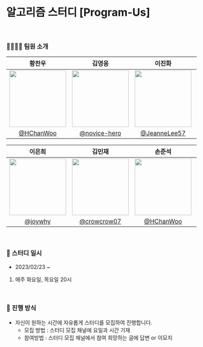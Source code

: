 # 알고리즘 스터디 [Program-Us]

</br>

### 👨‍👩‍👧‍👦 팀원 소개


| 황찬우 | 김영웅 | 이진화 | 류지수 |
| :--------------: | :--------------: | :--------------: |:--------------: | 
| <img src="https://images-ext-1.discordapp.net/external/kQhSS4IkcxGfV-3wNzTUXgmrU4C46M82rsWScdIZ0s4/%3Fv%3D4/https/avatars.githubusercontent.com/u/49116370?width=924&height=924" width=150> | <img src="https://avatars.githubusercontent.com/u/77836614?v=4" width=150> | <img src="https://avatars.githubusercontent.com/u/122351417?v=4" width=150> | <img src="https://avatars.githubusercontent.com/u/79021544?v=4" width=150> | 
| [@HChanWoo](https://github.com/HChanWoo) | [@novice-hero](https://github.com/novice-hero) | [@JeanneLee57](https://github.com/JeanneLee57) | [@R-jisu](https://github.com/R-jisu) | 

| 이은희 | 김민재 | 손준석 | 박태양 |
|:--------------: | :--------------: | :--------------: | :--------------: |
| <img src="https://avatars.githubusercontent.com/u/82435813?v=4" width=150> | <img src="https://avatars.githubusercontent.com/u/88226519?v=4" width=150> | <img src="https://images-ext-1.discordapp.net/external/kQhSS4IkcxGfV-3wNzTUXgmrU4C46M82rsWScdIZ0s4/%3Fv%3D4/https/avatars.githubusercontent.com/u/49116370?width=924&height=924" width=150> | <img src="https://avatars.githubusercontent.com/u/124670911?v=4" width=150> |
| [@joywhy](https://github.com/joywhy) | [@crowcrow07](https://github.com/crowcrow07) | [@HChanWoo](https://github.com/HChanWoo) | [@park-tae-yang](https://github.com/park-tae-yang) |

<br />

### 📆 스터디 일시

- 2023/02/23 ~
1. 매주 화요일, 목요일 20시

<br />

### 🚀 진행 방식

- 자신이 원하는 시간에 자유롭게 스터디를 모집하여 진행합니다.
  - 모집 방법 : 스터디 모집 채널에 요일과 시간 기재
  - 참여방법 : 스터디 모집 채널에서 참여 희망하는 글에 답변 or 이모지
